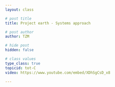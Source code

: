```yaml
---
layout: class

# post title
title: Project earth - Systems approach

# post author
author: TZM

# hide post
hidden: false

# class values
type_class: true
topicid: tot-C
video: https://www.youtube.com/embed/XDhSgCsD_x8

---
```



